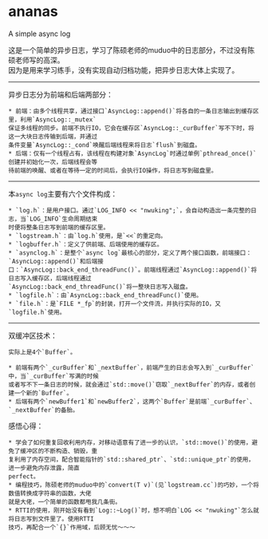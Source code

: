 # ananas
A simple async log


这是一个简单的异步日志，学习了陈硕老师的muduo中的日志部分，不过没有陈硕老师写的高深。    
因为是用来学习练手，没有实现自动归档功能，把异步日志大体上实现了。       

************      

异步日志分为前端和后端两部分：         
        
    * 前端：由多个线程共享，通过接口`AsyncLog::append()`将各自的一条日志输出到缓存区里，利用`AsyncLog::_mutex`       
    保证多线程的同步。前端不执行IO，它会在缓存区`AsyncLog::_curBuffer`写不下时，将这一大块日志传输到后端，并通过      
    条件变量`AsyncLog::_cond`唤醒后端线程来将日志`flush`到磁盘。             
    * 后端：仅有一个线程占有，该线程在构建对象`AsyncLog`时通过单例`pthread_once()`创建并初始化一次，后端线程会等       
    待前端的唤醒、或者在等待一定的时间后，会执行IO操作，将日志写到磁盘里。         

**********************          

本`async log`主要有六个文件构成：          
             
    * `log.h`：是用户接口。通过`LOG_INFO << "nwuking";`，会自动构造出一条完整的日志，当`LOG_INFO`生命周期结束       
    时便将整条日志写到前端的缓存区里。      
    * `logstream.h`：由`log.h`使用，是`<<`的重定向。            
    * `logbuffer.h`：定义了供前端、后端使用的缓存区。                
    * `asynclog.h`：是整个`async log`最核心的部分，定义了两个接口函数，前端接口：`AsyncLog::append()`和后端接        
    口：`AsyncLog::back_end_threadFunc()`。前端线程通过`AsyncLog::append()`将日志写入缓存区，后端线程通过           
    `AsyncLog::back_end_threadFunc()`将一整块日志写入磁盘。               
    * `logfile.h`：由`AsyncLog::back_end_threadFunc()`使用。       
    * `file.h`：是`FILE *_fp`的封装，打开一个文件流，并执行实际的IO，又`logfile.h`使用。         

*********************            

双缓冲区技术：             
        
    实际上是4个`Buffer`。            
                               
    * 前端有两个`_curBuffer`和`_nextBuffer`，前端产生的日志会写入到`_curBuffer`中，当`_curBuffer`写满的时候         
    或者写不下一条日志的时候，就会通过`std::move()`窃取`_nextBuffer`的内存，或者创建一个新的`Buffer`。            
    * 后端有两个`newBuffer1`和`newBuffer2`，这两个`Buffer`是前端`_curBuffer`、`_nextBuffer`的备胎。      


感悟心得：           
          
    * 学会了如何重复回收利用内存，对移动语意有了进一步的认识，`std::move()`的使用，避免了缓冲区的不断构造、销毁，重         
    复利用了内存空间，配合智能指针的`std::shared_ptr`、`std::unique_ptr`的使用，进一步避免内存泄露，简直                 
    perfect。           
    * 编程技巧，陈硕老师的muduo中的`convert(T v)`(见`logstream.cc`)的巧妙，一个将数值转换成字符串的函数，大佬           
    就是大佬，一个简单的函数都甩我几条街。             
    * RTTI的使用，刚开始没有看到`Log::~Log()`时，想不明白`LOG << "nwuking"`怎么就将日志写到文件里了。使用RTTI           
    技巧，再配合一个`{}`作用域，后顾无忧～～～
